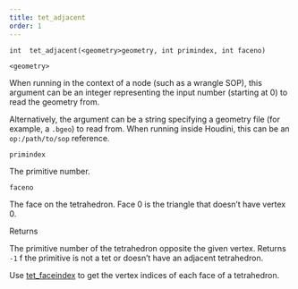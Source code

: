 ```yaml
---
title: tet_adjacent
order: 1
---
```

`int  tet_adjacent(<geometry>geometry, int primindex, int faceno)`

`<geometry>`

When running in the context of a node (such as a wrangle SOP), this argument can be an integer representing the input number (starting at 0) to read the geometry from.

Alternatively, the argument can be a string specifying a geometry file (for example, a `.bgeo`) to read from. When running inside Houdini, this can be an `op:/path/to/sop` reference.

`primindex`

The primitive number.

`faceno`

The face on the tetrahedron. Face 0 is the triangle that doesn’t
have vertex 0.

Returns

The primitive number of the tetrahedron opposite the given vertex.
Returns `-1` f the primitive is not a tet or doesn’t have an adjacent tetrahedron.

Use [tet_faceindex](./tet_faceindex "Returns vertex indices of each face of a tetrahedron.") to get the vertex indices of each face of a tetrahedron.
